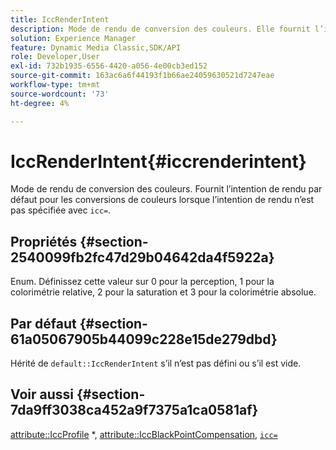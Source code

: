 ```yaml
---
title: IccRenderIntent
description: Mode de rendu de conversion des couleurs. Elle fournit l’intention de rendu par défaut pour les conversions de couleurs lorsque "icc=" n’est pas spécifié pour l’intention de rendu.
solution: Experience Manager
feature: Dynamic Media Classic,SDK/API
role: Developer,User
exl-id: 732b1935-6556-4420-a056-4e00cb3ed152
source-git-commit: 163ac6a6f44193f1b66ae24059630521d7247eae
workflow-type: tm+mt
source-wordcount: '73'
ht-degree: 4%

---
```


# IccRenderIntent{#iccrenderintent}

Mode de rendu de conversion des couleurs. Fournit l’intention de rendu par défaut pour les conversions de couleurs lorsque l’intention de rendu n’est pas spécifiée avec `icc=`.

## Propriétés {#section-2540099fb2fc47d29b04642da4f5922a}

Enum. Définissez cette valeur sur 0 pour la perception, 1 pour la colorimétrie relative, 2 pour la saturation et 3 pour la colorimétrie absolue.

## Par défaut {#section-61a05067905b44099c228e15de279dbd}

Hérité de `default::IccRenderIntent` s’il n’est pas défini ou s’il est vide.

## Voir aussi {#section-7da9ff3038ca452a9f7375a1ca0581af}

[attribute::IccProfile](../../../../../is-api/image-catalog/image-serving-api-ref/c-image-catalog-reference/c-attributes-reference/r-iccprofilecmyk.md#reference-db89f9dac33e447cadb359ec1ba27ee0) &#42;, [attribute::IccBlackPointCompensation](../../../../../is-api/image-catalog/image-serving-api-ref/c-image-catalog-reference/c-attributes-reference/r-iccblackpointcompensation.md#reference-357626375ee140d1807f0c05171c733f), [`icc=`](../../../../../is-api/http-ref/image-serving-api-ref/c-http-protocol-reference/c-command-reference/r-icc.md#reference-182b5679e21e4df3b4d330535a5a7517)
